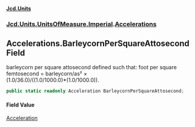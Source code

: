 #### [Jcd.Units](index.md 'index')
### [Jcd.Units.UnitsOfMeasure.Imperial](Jcd.Units.UnitsOfMeasure.Imperial.md 'Jcd.Units.UnitsOfMeasure.Imperial').[Accelerations](Accelerations.md 'Jcd.Units.UnitsOfMeasure.Imperial.Accelerations')

## Accelerations.BarleycornPerSquareAttosecond Field

barleycorn per square attosecond defined such that: foot per square femtosecond = barleycorn/as² ×  
(1.0/36.0)/((1.0/1000.0)*(1.0/1000.0)).

```csharp
public static readonly Acceleration BarleycornPerSquareAttosecond;
```

#### Field Value
[Acceleration](Acceleration.md 'Jcd.Units.UnitTypes.Acceleration')